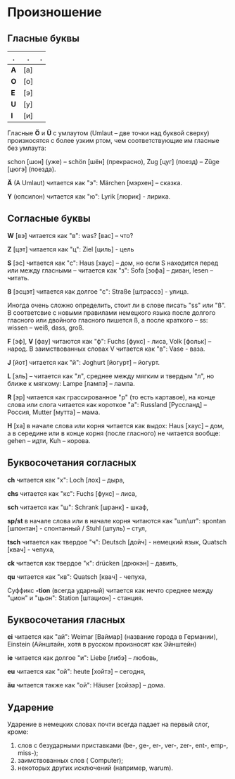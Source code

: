 # Произношение


## Гласные буквы

.|.|.
---|---|---
**A**| [а]
**O**|[o]
**E**|[э]
**U**| [у]
**I**| [и]

Гласные **Ö** и **Ü** с умлаутом (Umlaut – две точки над буквой сверху) произносятся с более узким ртом, чем соответствующие им гласные без умлаута: 

schon [шон] (уже) –   schön [шён] (прекрасно),   Zug [цуг] (поезд) –   Züge [цюгэ] (поезда).

**Ä** (A Umlaut) читается как "э": Märchen [мэрхен] – сказка.

**Y** (юпсилон) читается как "ю": Lyrik [люрик] - лирика.

## Согласные буквы

**W** [вэ] читается как "в":   was? [вас] – что?

**Z** [цэт] читается как "ц":   Ziel [циль] - цель

**S** [эс] читается как "с":   Haus [хаус] – дом, но если S находится перед или между гласными – читается как "з":   Sofa [зофа] – диван,   lesen – читать.

**ß** [эсцэт] читается как  долгое "с":   Straße [штрассэ] - улица.

Иногда очень сложно определить, стоит ли в слове писать "ss" или "ß". В соответсвие с новыми правилами немецкого языка после долгого гласного или двойного гласного пишется ß, а после краткого – ss: wissen – weiß, dass, groß.

**F** [эф], **V** [фау] читаются как "ф": Fuchs [фукс] - лиса, Volk [фольк] – народ. В заимствованных словах V читается как "в":   Vase - ваза.

**J** [йот] читается как "й": Joghurt [йогурт] – йогурт.

**L** [эль] – читается как "л", среднее между мягким и твердым "л", но ближе к мягкому: Lampe [лампэ] – лампа.

**R** [эр] читается как грассированное "р" (то есть картавое), на конце слова или слога читается как короткое "а":   Russland [Руссланд] – Россия,   Mutter [мутта] – мама.

**H** [ха] в начале слова или корня читается как выдох: Haus [хаус] – дом, а в середине или в конце корня (после гласного) не читается вообще: gehen – идти, Kuh – корова.

## Буквосочетания согласных

**ch** читается как "х": Loch [лох] – дыра, 

**chs** читается как "кс": Fuchs [фукс] – лиса, 

**sch** читается как "ш": Schrank [шранк] - шкаф,

**sp/st** в начале слова или в начале корня читаются как "шп/шт":   spontan [шпонтан] - спонтанный /   Stuhl (штуль) – стул, 

**tsch** читается как  твердое "ч": Deutsch [дойч] - немецкий язык,   Quatsch [квач] - чепуха,

**ck** читается как твердое "к": drücken [дрюкэн] – давить, 

**qu** читается как "кв": Quatsch [квач] - чепуха,

Суффикс **-tion** (всегда ударный) читается как нечто среднее между "циoн" и "цьон": Station [штацион] - станция.

## Буквосочетания гласных

**ei** читается как "ай": Weimar [Ваймар] (название города в Германии), Einstein (Айнштайн, хотя в русском произносят как Эйнштейн)

**ie** читается как долгое "и":   Liebe [либэ] – любовь, 

**eu** читается как "ой":   heute [хойтэ] – сегодня,

**äu** читается также как "ой":   Häuser [хойзэр] – домa.

## Ударение

Ударение в немецких словах почти всегда падает на первый слог, кроме:
1. слов с безударными приставками (be-, ge-, er-, ver-, zer-, ent-, emp-, miss-);
2. заимствованных слов (   Computer);
3. некоторых других исключений (например,   warum).

